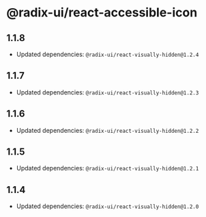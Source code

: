# @radix-ui/react-accessible-icon

## 1.1.8

- Updated dependencies: `@radix-ui/react-visually-hidden@1.2.4`

## 1.1.7

- Updated dependencies: `@radix-ui/react-visually-hidden@1.2.3`

## 1.1.6

- Updated dependencies: `@radix-ui/react-visually-hidden@1.2.2`

## 1.1.5

- Updated dependencies: `@radix-ui/react-visually-hidden@1.2.1`

## 1.1.4

- Updated dependencies: `@radix-ui/react-visually-hidden@1.2.0`
